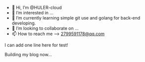 - 👋 Hi, I’m @HULER-cloud
- 👀 I’m interested in ...
- 🌱 I’m currently learning simple git use and golang for back-end developing.
- 💞️ I’m looking to collaborate on ...
- 📫 How to reach me --> 2799591178@qq.com

<!---
HULER-cloud/HULER-cloud is a ✨ special ✨ repository because its `README.md` (this file) appears on your GitHub profile.
You can click the Preview link to take a look at your changes.
--->

I can add one line here for test!

Building my blog now...
